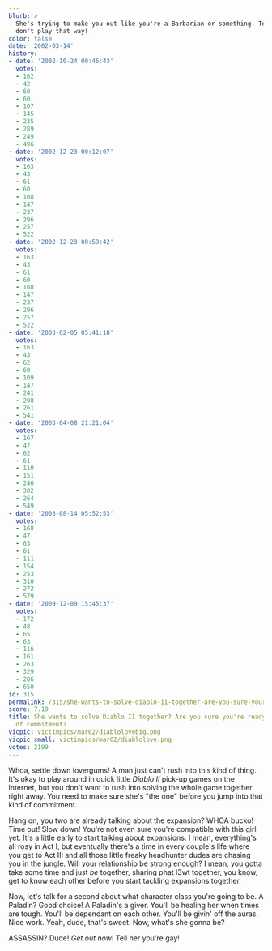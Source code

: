 ```yaml
---
blurb: >
  She's trying to make you out like you're a Barbarian or something. Tell her you
  don't play that way!
color: false
date: '2002-03-14'
history:
- date: '2002-10-24 00:46:43'
  votes:
  - 162
  - 42
  - 60
  - 60
  - 107
  - 145
  - 235
  - 289
  - 249
  - 496
- date: '2002-12-23 00:12:07'
  votes:
  - 163
  - 43
  - 61
  - 60
  - 108
  - 147
  - 237
  - 296
  - 257
  - 522
- date: '2002-12-23 00:59:42'
  votes:
  - 163
  - 43
  - 61
  - 60
  - 108
  - 147
  - 237
  - 296
  - 257
  - 522
- date: '2003-02-05 05:41:18'
  votes:
  - 163
  - 43
  - 62
  - 60
  - 109
  - 147
  - 241
  - 298
  - 261
  - 541
- date: '2003-04-08 21:21:04'
  votes:
  - 167
  - 47
  - 62
  - 61
  - 110
  - 151
  - 246
  - 302
  - 264
  - 549
- date: '2003-08-14 05:52:53'
  votes:
  - 168
  - 47
  - 63
  - 61
  - 111
  - 154
  - 253
  - 310
  - 272
  - 579
- date: '2009-12-09 15:45:37'
  votes:
  - 172
  - 48
  - 65
  - 63
  - 116
  - 161
  - 263
  - 329
  - 286
  - 650
id: 315
permalink: /315/she-wants-to-solve-diablo-ii-together-are-you-sure-youre-ready-for-that-kind-of-commitment/
score: 7.19
title: She wants to solve Diablo II together? Are you sure you're ready for that kind
  of commitment?
vicpic: victimpics/mar02/diablolovebig.png
vicpic_small: victimpics/mar02/diablolove.png
votes: 2199
---
```


Whoa, settle down lovergums! A man just can't rush into this kind of
thing. It's okay to play around in quick little *Diablo II* pick-up
games on the Internet, but you don't want to rush into solving the whole
game together right away. You need to make sure she's "the one" before
you jump into that kind of commitment.

Hang on, you two are already talking about the expansion? WHOA bucko!
Time out! Slow down! You're not even sure you're compatible with this
girl yet. It's a little early to start talking about expansions. I mean,
everything's all rosy in Act I, but eventually there's a time in every
couple's life where you get to Act III and all those little freaky
headhunter dudes are chasing you in the jungle. Will your relationship
be strong enough? I mean, you gotta take some time and just *be*
together, sharing phat l3wt together, you know, get to know each other
before you start tackling expansions together.

Now, let's talk for a second about what character class you're going to
be. A Paladin? Good choice! A Paladin's a giver. You'll be healing her
when times are tough. You'll be dependant on each other. You'll be
givin' off the auras. Nice work. Yeah, dude, that's sweet. Now, what's
she gonna be?

ASSASSIN? Dude! *Get out now!* Tell her you're gay!